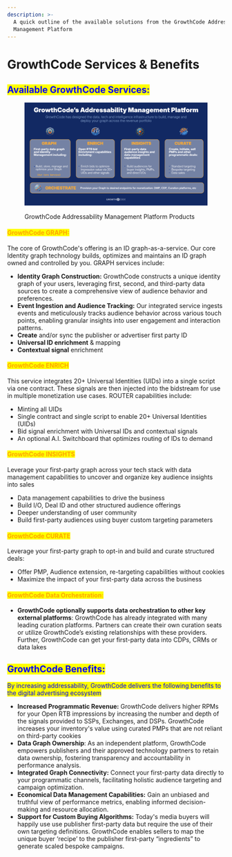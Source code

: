 ```yaml
---
description: >-
  A quick outline of the available solutions from the GrowthCode Addressability
  Management Platform
---
```


# GrowthCode Services & Benefits

## <mark style="color:blue;">Available GrowthCode Services:</mark>

<figure><img src="../.gitbook/assets/image.png" alt=""><figcaption><p>GrowthCode Addressability Management Platform Products</p></figcaption></figure>

#### <mark style="color:orange;">GrowthCode GRAPH:</mark>

The core of GrowthCode's offering is an ID graph-as-a-service. Our core Identity graph technology builds, optimizes and maintains an ID graph owned and controlled by you. GRAPH services include: &#x20;

* **Identity Graph Construction:** GrowthCode constructs a unique identity graph of your users, leveraging first, second, and third-party data sources to create a comprehensive view of audience behavior and preferences.
* **Event Ingestion and Audience Tracking:** Our integrated service ingests events and meticulously tracks audience behavior across various touch points, enabling granular insights into user engagement and interaction patterns.
* **Create** and/or sync the publisher or advertiser first party ID
* **Universal ID enrichment** & mapping
* **Contextual signal** enrichment

#### <mark style="color:orange;">GrowthCode ENRICH</mark>

This service integrates 20+ Universal Identities (UIDs) into a single script via one contract. These signals are then injected into the bidstream for use in multiple monetization use cases. ROUTER capabilities include:

* Minting all UIDs
* Single contract and single script to enable 20+ Universal Identities (UIDs)
* Bid signal enrichment with Universal IDs and contextual signals
* An optional A.I. Switchboard that optimizes routing of IDs to demand

#### <mark style="color:orange;">GrowthCode INSIGHTS</mark>

Leverage your first-party graph across your tech stack with data management capabilities to uncover and organize key audience insights into sales

* Data management capabilities to drive the business
* Build I/O, Deal ID and other structured audience offerings
* Deeper understanding of user community
* Build first-party audiences using buyer custom targeting parameters

#### <mark style="color:orange;">GrowthCode CURATE</mark>

Leverage your first-party graph to opt-in and build and curate structured deals:

* Offer PMP, Audience extension, re-targeting capabilities without cookies
* Maximize the impact of your first-party data across the business

#### <mark style="color:orange;">GrowthCode Data Orchestration:</mark>

* **GrowthCode optionally supports data orchestration to other key external platforms**: GrowthCode has already integrated with many leading curation platforms.  Partners can create their own curation seats or utilize GrowthCode’s existing relationships with these providers.  Further, GrowthCode can get your first-party data into CDPs, CRMs or data lakes

## <mark style="color:blue;">GrowthCode Benefits:</mark>

<mark style="color:blue;">By increasing addressability, GrowthCode delivers the following benefits to the digital advertising ecosystem</mark>

* **Increased Programmatic Revenue:** GrowthCode delivers higher RPMs for your Open RTB impressions by increasing the number and depth of the signals provided to SSPs, Exchanges, and DSPs. GrowthCode increases your inventory's value using curated PMPs that are not reliant on third-party cookies
* **Data Graph Ownership**: As an independent platform, GrowthCode empowers publishers and their approved technology partners to retain data ownership, fostering transparency and accountability in performance analysis.
* **Integrated Graph Connectivity:** Connect your first-party data directly to your programmatic channels, facilitating holistic audience targeting and campaign optimization.
* **Economical Data Management Capabilities:** Gain an unbiased and truthful view of performance metrics, enabling informed decision-making and resource allocation.
* **Support for Custom Buying Algorithms:** Today's media buyers will happily use use publisher first-party data but require the use of their own targeting definitions. GrowthCode enables sellers to map the unique buyer ‘recipe’ to the publisher first-party “ingredients” to generate scaled bespoke campaigns.
